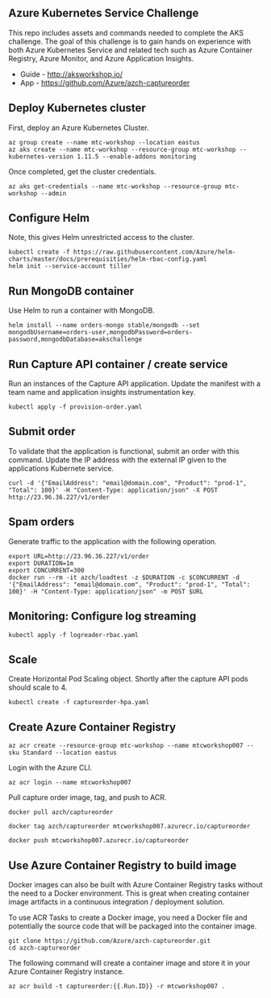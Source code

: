 ## Azure Kubernetes Service Challenge

This repo includes assets and commands needed to complete the AKS challenge. The goal of this challenge is to gain hands on experience with both Azure Kubernetes Service and related tech such as Azure Container Registry, Azure Monitor, and Azure Application Insights.

- Guide - http://aksworkshop.io/
- App - https://github.com/Azure/azch-captureorder

## Deploy Kubernetes cluster

First, deploy an Azure Kubernetes Cluster.

```
az group create --name mtc-workshop --location eastus
az aks create --name mtc-workshop --resource-group mtc-workshop --kubernetes-version 1.11.5 --enable-addons monitoring
```

Once completed, get the cluster credentials.

```
az aks get-credentials --name mtc-workshop --resource-group mtc-workshop --admin
```

## Configure Helm

Note, this gives Helm unrestricted access to the cluster.

```
kubectl create -f https://raw.githubusercontent.com/Azure/helm-charts/master/docs/prerequisities/helm-rbac-config.yaml
helm init --service-account tiller
```

## Run MongoDB container

Use Helm to run a container with MongoDB.

```
helm install --name orders-mongo stable/mongodb --set mongodbUsername=orders-user,mongodbPassword=orders-password,mongodbDatabase=akschallenge
```

## Run Capture API container / create service

Run an instances of the Capture API application. Update the manifest with a team name and application insights instrumentation key.

```
kubectl apply -f provision-order.yaml
```

## Submit order

To validate that the application is functional, submit an order with this command. Update the IP address with the external IP given to the applications Kubernete service.

```
curl -d '{"EmailAddress": "email@domain.com", "Product": "prod-1", "Total": 100}' -H "Content-Type: application/json" -X POST http://23.96.36.227/v1/order
```

## Spam orders

Generate traffic to the application with the following operation.

```
export URL=http://23.96.36.227/v1/order
export DURATION=1m
export CONCURRENT=300
docker run --rm -it azch/loadtest -z $DURATION -c $CONCURRENT -d '{"EmailAddress": "email@domain.com", "Product": "prod-1", "Total": 100}' -H "Content-Type: application/json" -m POST $URL
```

## Monitoring: Configure log streaming

```
kubectl apply -f logreader-rbac.yaml
```

## Scale

Create Horizontal Pod Scaling object. Shortly after the capture API pods should scale to 4.

```
kubectl create -f captureorder-hpa.yaml
```

## Create Azure Container Registry

```
az acr create --resource-group mtc-workshop --name mtcworkshop007 --sku Standard --location eastus
```

Login with the Azure CLI.

```
az acr login --name mtcworkshop007
```

Pull capture order image, tag, and push to ACR.

```
docker pull azch/captureorder
```

```
docker tag azch/captureorder mtcworkshop007.azurecr.io/captureorder
```

```
docker push mtcworkshop007.azurecr.io/captureorder
```

## Use Azure Container Registry to build image

Docker images can also be built with Azure Container Registry tasks without the need to a Docker environment. This is great when creating container image artifacts in a continuous integration / deployment solution.

To use ACR Tasks to create a Docker image, you need a Docker file and potentially the source code that will be packaged into the container image.

```
git clone https://github.com/Azure/azch-captureorder.git
cd azch-captureorder
```

The following command will create a container image and store it in your Azure Container Registry instance.

```
az acr build -t captureorder:{{.Run.ID}} -r mtcworkshop007 .
```

